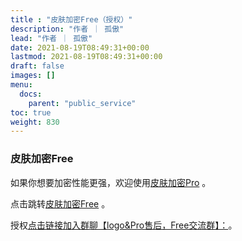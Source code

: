 ```yaml
---
title : "皮肤加密Free（授权）"
description: "作者 ｜ 孤傲"
lead: "作者 ｜ 孤傲"
date: 2021-08-19T08:49:31+00:00
lastmod: 2021-08-19T08:49:31+00:00
draft: false 
images: []
menu:
  docs:
    parent: "public_service"
toc: true
weight: 830
---
```


### 皮肤加密Free

如果你想要加密性能更强，欢迎使用[皮肤加密Pro](https://skin.gushao.club/docs/extra_service/skinencryptpro/) 。

点击跳转[皮肤加密Free](https://skin.gushao.club/docs/public_service/SkinEncrypt/) 。

授权[点击链接加入群聊【logo&Pro售后，Free交流群】：](https://qm.qq.com/q/BrPUdXGm6Q)。
